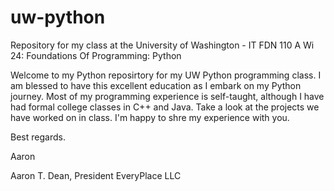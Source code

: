# uw-python
Repository for my class at the University of Washington - IT FDN 110 A Wi 24: Foundations Of Programming: Python

Welcome to my Python reposirtory for my UW Python programming class.
I am blessed to have this excellent education as I embark on my Python journey.
Most of my programming experience is self-taught, although I have had formal college classes in C++ and Java.
Take a look at the projects we have worked on in class.  I'm happy to shre my experience with you.

Best regards.

Aaron

Aaron T. Dean, President
EveryPlace LLC
